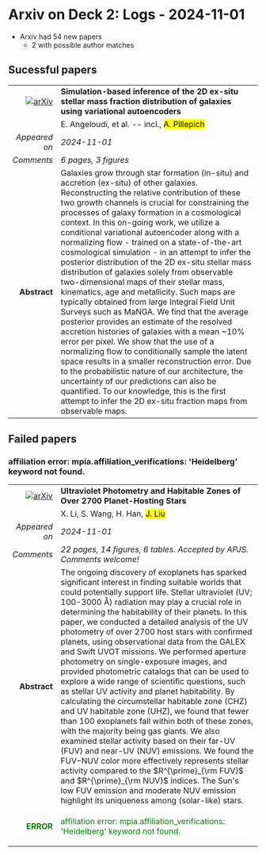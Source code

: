 # Arxiv on Deck 2: Logs - 2024-11-01

* Arxiv had 54 new papers
    * 2 with possible author matches

## Sucessful papers


|||
|---:|:---|
| [![arXiv](https://img.shields.io/badge/arXiv-2410.24069-b31b1b.svg)](https://arxiv.org/abs/2410.24069) | **Simulation-based inference of the 2D ex-situ stellar mass fraction distribution of galaxies using variational autoencoders**  |
|| E. Angeloudi, et al. -- incl., <mark>A. Pillepich</mark> |
|*Appeared on*| *2024-11-01*|
|*Comments*| *6 pages, 3 figures*|
|**Abstract**|            Galaxies grow through star formation (in-situ) and accretion (ex-situ) of other galaxies. Reconstructing the relative contribution of these two growth channels is crucial for constraining the processes of galaxy formation in a cosmological context. In this on-going work, we utilize a conditional variational autoencoder along with a normalizing flow - trained on a state-of-the-art cosmological simulation - in an attempt to infer the posterior distribution of the 2D ex-situ stellar mass distribution of galaxies solely from observable two-dimensional maps of their stellar mass, kinematics, age and metallicity. Such maps are typically obtained from large Integral Field Unit Surveys such as MaNGA. We find that the average posterior provides an estimate of the resolved accretion histories of galaxies with a mean ~10% error per pixel. We show that the use of a normalizing flow to conditionally sample the latent space results in a smaller reconstruction error. Due to the probabilistic nature of our architecture, the uncertainty of our predictions can also be quantified. To our knowledge, this is the first attempt to infer the 2D ex-situ fraction maps from observable maps.         |

## Failed papers

### affiliation error: mpia.affiliation_verifications: 'Heidelberg' keyword not found. 


|||
|---:|:---|
| [![arXiv](https://img.shields.io/badge/arXiv-2410.23665-b31b1b.svg)](https://arxiv.org/abs/2410.23665) | **Ultraviolet Photometry and Habitable Zones of Over 2700 Planet-Hosting Stars**  |
|| X. Li, S. Wang, H. Han, <mark>J. Liu</mark> |
|*Appeared on*| *2024-11-01*|
|*Comments*| *22 pages, 14 figures, 6 tables. Accepted by APJS. Comments welcome!*|
|**Abstract**|            The ongoing discovery of exoplanets has sparked significant interest in finding suitable worlds that could potentially support life. Stellar ultraviolet (UV; 100-3000 Å) radiation may play a crucial role in determining the habitability of their planets. In this paper, we conducted a detailed analysis of the UV photometry of over 2700 host stars with confirmed planets, using observational data from the GALEX and Swift UVOT missions. We performed aperture photometry on single-exposure images, and provided photometric catalogs that can be used to explore a wide range of scientific questions, such as stellar UV activity and planet habitability. By calculating the circumstellar habitable zone (CHZ) and UV habitable zone (UHZ), we found that fewer than 100 exoplanets fall within both of these zones, with the majority being gas giants. We also examined stellar activity based on their far-UV (FUV) and near-UV (NUV) emissions. We found the FUV$-$NUV color more effectively represents stellar activity compared to the $R^{\prime}_{\rm FUV}$ and $R^{\prime}_{\rm NUV}$ indices. The Sun's low FUV emission and moderate NUV emission highlight its uniqueness among (solar-like) stars.         |
|<p style="color:green"> **ERROR** </p>| <p style="color:green">affiliation error: mpia.affiliation_verifications: 'Heidelberg' keyword not found.</p> |

